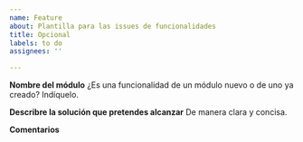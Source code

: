 ```yaml
---
name: Feature
about: Plantilla para las issues de funcionalidades
title: Opcional
labels: to do
assignees: ''

---
```


**Nombre del módulo**
¿Es una funcionalidad de un módulo nuevo o de uno ya creado? Indíquelo.

**Describre la solución que pretendes alcanzar**
De manera clara y concisa.

**Comentarios**

